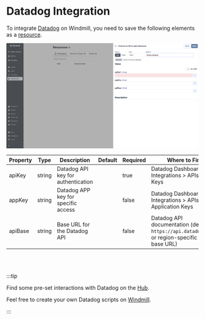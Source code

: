 # Datadog Integration

To integrate [Datadog](https://www.datadoghq.com/) on Windmill, you need to save the following elements as a [resource](../core_concepts/3_resources_and_types/index.md).

![Add Datadog Resource](../assets/integrations/add-datadog.png)

| Property | Type    | Description                             | Default | Required | Where to Find                                                                                     |
|----------|---------|-----------------------------------------|---------|----------|---------------------------------------------------------------------------------------------------|
| apiKey   | string  | Datadog API key for authentication      |         | true     | Datadog Dashboard > Integrations > APIs > API Keys                                               |
| appKey   | string  | Datadog APP key for specific access     |         | false    | Datadog Dashboard > Integrations > APIs > Application Keys                                       |
| apiBase  | string  | Base URL for the Datadog API            |         | false    | Datadog API documentation (default: `https://api.datadoghq.com` or region-specific API base URL) |

<br/><br/>

:::tip

Find some pre-set interactions with Datadog on the [Hub](https://hub.windmill.dev/integrations/datadog).

Feel free to create your own Datadog scripts on [Windmill](../getting_started/00_how_to_use_windmill/index.md).

:::